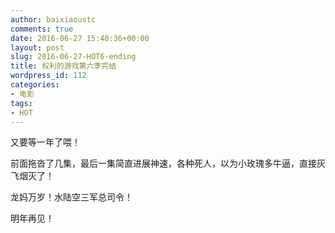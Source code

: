 ```yaml
---
author: baixiaoustc
comments: true
date: 2016-06-27 15:40:36+00:00
layout: post
slug: 2016-06-27-HOT6-ending
title: 权利的游戏第六季完结
wordpress_id: 112
categories:
- 电影
tags:
- HOT
---
```


又要等一年了喂！

前面拖沓了几集，最后一集简直进展神速，各种死人，以为小玫瑰多牛逼，直接灰飞烟灭了！

龙妈万岁！水陆空三军总司令！

明年再见！
